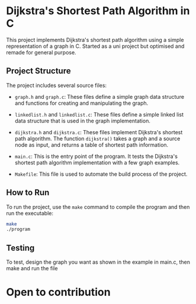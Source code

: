 # Dijkstra's Shortest Path Algorithm in C

This project implements Dijkstra's shortest path algorithm using a simple representation of a graph in C. Started as a uni project but optimised and remade for general purpose.

## Project Structure

The project includes several source files:

- `graph.h` and `graph.c`: These files define a simple graph data structure and functions for creating and manipulating the graph.

- `linkedlist.h` and `linkedlist.c`: These files define a simple linked list data structure that is used in the graph implementation.

- `dijkstra.h` and `dijkstra.c`: These files implement Dijkstra's shortest path algorithm. The function `dijkstra()` takes a graph and a source node as input, and returns a table of shortest path information.

- `main.c`: This is the entry point of the program. It tests the Dijkstra's shortest path algorithm implementation with a few graph examples.

- `Makefile`: This file is used to automate the build process of the project. 

## How to Run

To run the project, use the `make` command to compile the program and then run the executable:

```bash
make
./program
```
## Testing

To test, design the graph you want as shown in the example in main.c, then make and run the file


# Open to contribution
